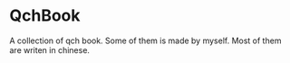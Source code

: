# QchBook
A collection of qch book.  Some of them is made by myself. Most of them are writen in chinese.
